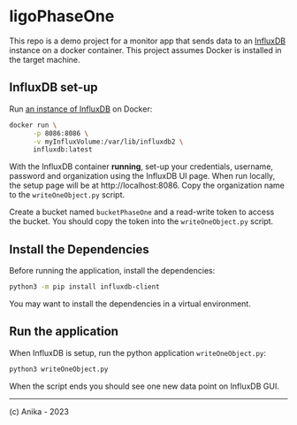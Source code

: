 # ligoPhaseOne

This repo is a demo project for a monitor app that sends data to an [InfluxDB](https://www.influxdata.com) instance on a docker container.
This project assumes Docker is installed in the target machine.

## InfluxDB set-up

Run [an instance of InfluxDB](https://hub.docker.com/_/influxdb) on Docker:

```bash
docker run \
      -p 8086:8086 \
      -v myInfluxVolume:/var/lib/influxdb2 \
      influxdb:latest
```

With the InfluxDB container **running**, set-up your credentials, username, password and organization using the InfluxDB UI page.
When run locally, the setup page will be at http://localhost:8086. Copy the organization name to the `writeOneObject.py` script.

Create a bucket named `bucketPhaseOne` and a read-write token to access the bucket.
You should copy the token into the `writeOneObject.py` script.

## Install the Dependencies

Before running the application, install the dependencies:

```bash
python3 -m pip install influxdb-client
```

You may want to install the dependencies in a virtual environment.

## Run the application

When InfluxDB is setup, run the python application `writeOneObject.py`:

```bash
python3 writeOneObject.py
```

When the script ends you should see one new data point on InfluxDB GUI.

***

(c) Anika - 2023
